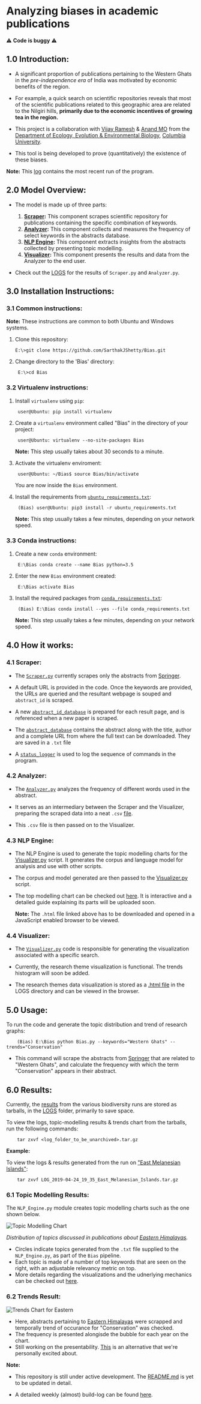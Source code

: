 # Analyzing biases in academic publications

:warning: <strong>Code is buggy</strong> :warning:

## 1.0 Introduction:

- A significant proportion of publications pertaining to the Western Ghats in the <em>pre-independence era</em> of India was motivated by economic benefits of the region.

- For example, a quick search on scientific repositories reveals that most of the scientific publications related to this geographic area are related to the Nilgiri hills, <strong>primarily due to the economic incentives of growing tea in the region.</strong>

- This project is a collaboration with <a title="Vijay" href="https://evolecol.weebly.com/" target="_blank">Vijay Ramesh</a> & <a title="Anand" href="https://www.earth.columbia.edu/articles/view/58#Osuri" target="_blank">Anand MO</a> from the <a title="E3B" href="http://e3b.columbia.edu/" target="_blank">Department of Ecology, Evolution & Environmental Biology</a>, <a href="https://www.columbia.edu/" title="Columbia University" target="_blank">Columbia University</a>.

- This tool is being developed to prove (quantitatively) the existence of these biases.

<strong>Note:</strong> This <a title="Latest run" href="https://github.com/SarthakJShetty/Bias/tree/master/LOGS/LOG_2019-02-14_11_13_Western_Ghats_Conservation">log</a> contains the most recent run of the program.

## 2.0 Model Overview:
- The model is made up of three parts:

	1. <strong><a title="Scraper" href="https://github.com/SarthakJShetty/Bias/tree/master/Scraper.py/">Scraper</a>:</strong> This component scrapes scientific repository for publications containing the specific combination of keywords.
	2. <strong><a title="Analyzer" href="https://github.com/SarthakJShetty/Bias/tree/master/Analyzer.py/">Analyzer</a>:</strong> This component collects and measures the frequency of select keywords in the abstracts database.
	3. <strong><a title="NLP Engine" href="https://github.com/SarthakJShetty/Bias/tree/master/NLP_Engine.py/">NLP Engine</a>:</strong> This component extracts insights from the abstracts collected by presenting topic modelling.
	4. <strong><a title="Visualizer" href="https://github.com/SarthakJShetty/Bias/tree/master/Visualizer.py/">Visualizer</a>:</strong> This component presents the results and data from the Analyzer to the end user.
		
- Check out the <a title="LOGS" href="https://github.com/SarthakJShetty/Bias/tree/master/LOGS">LOGS</a> for the results of ```Scraper.py``` and ```Analyzer.py```.

## 3.0 Installation Instructions:

### 3.1 Common instructions:

<strong>Note:</strong> These instructions are common to both Ubuntu and Windows systems. 

1.  Clone this repository:

		E:\>git clone https://github.com/SarthakJShetty/Bias.git

2. Change directory to the 'Bias' directory:

		E:\>cd Bias		

### 3.2 Virtualenv instructions:		

1. Install ```virtualenv``` using ```pip```:

		user@Ubuntu: pip install virtualenv

2. Create a ```virtualenv``` environment called "Bias" in the directory of your project:

		user@Ubuntu: virtualenv --no-site-packages Bias
	
	<strong>Note:</strong> This step usually takes about 30 seconds to a minute.

3. Activate the virtualenv enviroment:

		user@Ubuntu: ~/Bias$ source Bias/bin/activate

	You are now inside the ```Bias``` environment.

4. Install the requirements from 	<a title="Ubuntu Requirements" href="https://github.com/SarthakJShetty/Bias/blob/master/ubuntu_requirements.txt">```ubuntu_requirements.txt```</a>:
	
		(Bias) user@Ubuntu: pip3 install -r ubuntu_requirements.txt
		
	<strong>Note:</strong> This step usually takes a few minutes, depending on your network speed.

### 3.3 Conda instructions:

1. Create a new ```conda``` environment:
	
		E:\Bias conda create --name Bias python=3.5	

2. Enter the new ```Bias``` environment created:
	
		E:\Bias activate Bias

3. Install the required packages from <a href="https://github.com/SarthakJShetty/Bias/blob/master/conda_requirements.txt">```conda_requirements.txt```</a>:
		
		(Bias) E:\Bias conda install --yes --file conda_requirements.txt

	<strong>Note:</strong> This step usually takes a few minutes, depending on your network speed.

## 4.0 How it works:

### 4.1 Scraper:
- The <a title="Scraper" href="https://github.com/SarthakJShetty/Bias/blob/master/Scraper.py">```Scraper.py```</a> currently scrapes only the abstracts from <a title="Springer" href="https://www.link.Springer.com">Springer</a>.

- A default URL is provided in the code. Once the keywords are provided, the URLs are queried and the resultant webpage is souped and ```abstract_id``` is scraped.

- A new <a title="Abstract ID" target="_blank" href="https://github.com/SarthakJShetty/Bias/blob/master/LOGS/LOG_2018-08-29_15_4_Western_Ghats/Abstract_ID_Database_2018-08-29_15_4_1.txt">```abstract_id_database```</a> is prepared for each result page, and is referenced when a new paper is scraped.

- The <a title="Abstract Database" target="_blank" href="https://github.com/SarthakJShetty/Bias/blob/master/LOGS/LOG_2018-08-29_15_4_Western_Ghats/Abstract_Database_2018-08-29_15_4.txt">```abstract_database```</a> contains the abstract along with the title, author and a complete URL from where the full text can be downloaded. They are saved in a ```.txt``` file

- A <a title="Status Logger" href="https://github.com/SarthakJShetty/Bias/blob/master/LOGS/LOG_2018-08-29_15_4_Western_Ghats/Status_Logger_2018-08-29_15_4.txt" target="_blank">```status_logger```</a> is used to log the sequence of commands in the program.

### 4.2 Analyzer:
- The <a title="Analyzer" href="https://github.com/SarthakJShetty/Bias/tree/master/Analyzer.py/">```Analyzer.py```</a> analyzes the frequency of different words used in the abstract.

- It serves as an intermediary between the Scraper and the Visualizer, preparing the scraped data into a neat ```.csv``` <a title="Analyzer CSV file" href="https://github.com/SarthakJShetty/Bias/blob/master/LOGS/LOG_2019-02-14_11_13_Western_Ghats_Conservation/Abstract_Database_2019-02-14_11_13_FREQUENCY_CSV_DATA.csv">file</a>.

- This ```.csv``` file is then passed on to the Visualizer.

### 4.3 NLP Engine:

- The NLP Engine is used to generate the topic modelling charts for the [Visualizer.py](https://github.com/SarthakJShetty/Bias/tree/master/Visualizer.py) script. It generates the corpus and language model for analysis and use with other scripts.

- The corpus and model generated are then passed to the [Visualizer.py](https://github.com/SarthakJShetty/Bias/tree/master/Visualizer.py) script.

- The top modelling chart can be checked out [here](https://github.com/SarthakJShetty/Bias/blob/master/LOGS/LOG_2019-02-27_15_23_Eastern_Himalayas/Data_Visualization_Topic_Modelling.html). It is interactive and a detailed guide explaining its parts will be uploaded soon.

	**Note:** The ```.html``` file linked above has to be downloaded and opened in a JavaScript enabled browser to be viewed.

### 4.4 Visualizer:

- The <a title="Visualizer" href="https://github.com/SarthakJShetty/Bias/blob/master/Visualizer.py">```Visualizer.py```</a> code is responsible for generating the visualization associated with a specific search.

- Currently, the research theme visualization is functional. The trends histogram will soon be added.

- The research themes data visualization is stored as a <a title="Data Visualization" href="https://github.com/SarthakJShetty/Bias/blob/master/LOGS/LOG_2018-12-31_17_11_Western_Ghats_Ecology_Conservation_Policy/Data_Visualization.html">.html file</a> in the LOGS directory and can be viewed in the browser.

## 5.0 Usage:

To run the code and generate the topic distribution and trend of research graphs:
		
		(Bias) E:\Bias python Bias.py --keywords="Western Ghats" --trends="Conservation"

- This command will scrape the abstracts from <a title="Springer" href="https://link.springer.com/" target="_blank">Springer</a> that are related to "Western Ghats", and calculate the frequency with which the term "Conservation" appears in their abstract.

## 6.0 Results:

Currently, the <a title="LOGS" href="https://github.com/SarthakJShetty/Bias/blob/master/LOGS/" target="_blank">results</a> from the various biodiversity runs are stored as tarballs, in the <a title="LOGS" href="https://github.com/SarthakJShetty/Bias/blob/master/LOGS/" target="_blank">LOGS</a>  folder, primarily to save space.

To view the logs, topic-modelling results & trends chart from the tarballs, run the following commands:

		tar zxvf <log_folder_to_be_unarchived>.tar.gz

**Example:**

To view the logs & results generated from the run on <a title="east Melanesian Islands" target="_blank" href="https://github.com/SarthakJShetty/Bias/blob/master/LOGS/LOG_2019-04-24_19_35_East_Melanesian_Islands.tar.gz">"East Melanesian Islands"</a>:

		tar zxvf LOG_2019-04-24_19_35_East_Melanesian_Islands.tar.gz

### 6.1 Topic Modelling Results:

The ```NLP_Engine.py``` module creates topic modelling charts such as the one shown below.

<img src='https://raw.githubusercontent.com/SarthakJShetty/Bias/master/assets/Topic_Modelling_Results.jpg' alt='Topic Modelling Chart'>

<i>Distribution of topics discussed in publications about <a title = 'Eastern Himalayas  tarball' href =" https://github.com/SarthakJShetty/Bias/blob/master/LOGS/LOG_2019-02-27_15_23_Eastern_Himalayas.tar.gz" target="_blank">Eastern Himalayas</a>.</i>

- Circles indicate topics generated from the ```.txt``` file supplied to the ```NLP_Engine.py```, as part of the ```Bias``` pipeline.
- Each topic is made of a number of top keywords that are seen on the right, with an adjustable relevancy metric on top.
- More details regarding the visualizations and the udnerlying mechanics can be checked out [here](https://nlp.stanford.edu/events/illvi2014/papers/sievert-illvi2014.pdf).

### 6.2 Trends Result:

<img src = "https://raw.githubusercontent.com/SarthakJShetty/Bias/master/assets/Trends_Chart.png" alt = 'Trends Chart for Eastern '>

- Here, abstracts pertaining to [Eastern Himalayas](https://github.com/SarthakJShetty/Bias/blob/master/LOGS/LOG_2019-02-27_15_23_Eastern_Himalayas.tar.gz) were scrapped and temporally trend of occurance for "Conservation" was checked.
- The frequency is presented alongisde the bubble for each year on the chart.
- Still working on the presentability. [This](https://raw.githubusercontent.com/SarthakJShetty/Bias/master/assets/XKCD_Rendering.png) is an alternative that we're personally excited about.

**Note:**

- This repository is still under active development. The <a title="README" href="https://github.com/SarthakJShetty/Bias">README.md</a> is yet to be updated in detail.

- A detailed weekly (almost) build-log can be found <a href="https://github.com/SarthakJShetty/Bias/blob/master/build-log.md" title="build-log" target="_blank">here</a>.